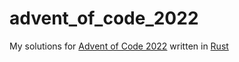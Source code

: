 # advent_of_code_2022

My solutions for [Advent of Code 2022](https://adventofcode.com/2022) written in [Rust](https://www.rust-lang.org/)
